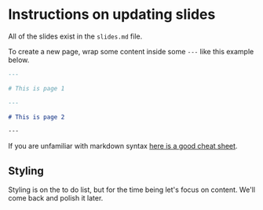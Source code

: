 # Instructions on updating slides

All of the slides exist in the `slides.md` file.

To create a new page, wrap some content inside some `---` like this example below.

```markdown
---

# This is page 1

---

# This is page 2

---
```

If you are unfamiliar with markdown syntax [here is a good cheat sheet](https://github.com/adam-p/markdown-here/wiki/Markdown-Cheatsheet).

## Styling

Styling is on the to do list, but for the time being let's focus on content. We'll come back and polish it later.